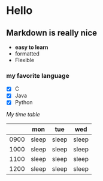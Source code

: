 # Hello

## Markdown is really nice
* **easy to learn**
* formatted
* Flexible

### my favorite language

- [x] C
- [x] Java
- [x] Python

*My time table*

|      |  mon  |  tue  |  wed  |
|-----:|:-----:|:-----:|:-----:|
| 0900 | sleep | sleep | sleep |
| 1000 | sleep | sleep | sleep |
| 1100 | sleep | sleep | sleep |
| 1200 | sleep | sleep | sleep |

